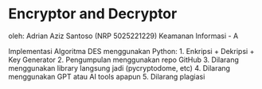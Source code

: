 # Encryptor and Decryptor
oleh: Adrian Aziz Santoso (NRP 5025221229)
Keamanan Informasi - A

Implementasi Algoritma DES menggunakan Python:
1.⁠ ⁠Enkripsi + Dekripsi + Key Generator
2.⁠ ⁠Pengumpulan menggunakan repo GitHub
3.⁠ ⁠Dilarang menggunakan library langsung jadi (pycryptodome, etc)
4.⁠ ⁠Dilarang menggunakan GPT atau AI tools apapun
5.⁠ ⁠Dilarang plagiasi
